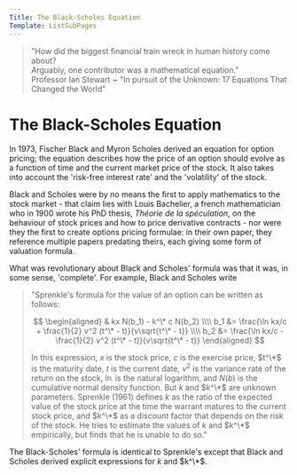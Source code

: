 ```yaml
---
Title: The Black-Scholes Equation
Template: ListSubPages
---
```


> "How did the biggest financial train wreck in human history come about?  
> Arguably, one contributor was a mathematical equation."  
Professor Ian Stewart ~ "In pursuit of the Unknown: 17 Equations That Changed the World"
     
# The Black-Scholes Equation

In 1973, Fischer Black and Myron Scholes derived an equation for option pricing; the equation describes how the price of an option should evolve as a function of time and the current market price of the stock. It also takes into account the 'risk-free interest rate' and the 'volatility' of the stock.

Black and Scholes were by no means the first to apply mathematics to the stock market - that claim lies with Louis Bachelier, a french mathematician who in 1900 wrote his PhD thesis, *Théorie de la spéculation*, on the behaviour of stock prices and how to price derivative contracts - nor were they the first to create options pricing formulae: in their own paper, they reference multiple papers predating theirs, each giving some form of valuation formula.

What was revolutionary about Black and Scholes' formula was that it was, in some sense, 'complete'. For example, Black and Scholes write
> "Sprenkle's formula for the value of an option can be written as follows:
>
> $$ \begin{aligned}
> & kx N(b_1) - k^\* c N(b_2) \\\\
> b_1 &= \frac{\ln kx/c + \frac{1}{2} v^2 (t^\* - t)}{v\sqrt{t^\* - t}} \\\\
> b_2 &= \frac{\ln kx/c - \frac{1}{2} v^2 (t^\* - t)}{v\sqrt{t^\* - t}}
> \end{aligned} $$
> 
> In this expression, $x$ is the stock price, $c$ is the exercise price, $t^\*$ is the maturity date, $t$ is the current date, $v^2$ is the variance rate of the return on the stock, $\ln$ is the natural logarithm, and $N(b)$ is the cumulative normal density function. But $k$ and $k^\*$ are unknown parameters. Sprenkle (1961) defines $k$ as the ratio of the expected value of the stock price at the time the warrant matures to the current stock price, and $k^\*$ as a discount factor that depends on the risk of the stock. He tries to estimate the values of $k$ and $k^\*$ empirically, but finds that he is unable to do so."

The Black-Scholes' formula is identical to Sprenkle's except that Black and Scholes derived explicit expressions for $k$ and $k^\*$.
